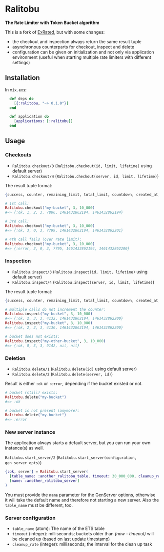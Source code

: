 # Ralitobu

**The Rate Limiter with Token Bucket algorithm**

This is a fork of [ExRated](https://github.com/grempe/ex_rated), but with some changes:

- the checkout and inspection always return the same result tuple
- asynchronous counterparts for checkout, inspect and delete
- configuration can be given on initialization and not only via application environment
  (useful when starting multiple rate limiters with different settings)

## Installation

In `mix.exs`:

```elixir
  def deps do
    [{:ralitobu, "~> 0.1.0"}]
  end
```

```elixir
  def application do
    [applications: [:ralitobu]]
  end
```

## Usage

### Checkouts

- `Ralitobu.checkout/3` (`Ralitobu.checkout(id, limit, lifetime)` using default server)
- `Ralitobu.checkout/4` (`Ralitobu.checkout(server, id, limit, lifetime)`)

The result tuple format:

```elixir
{success, counter, remaining_limit, total_limit, countdown, created_at, updated_at}
```

```elixir
# 1st call:
Ralitobu.checkout("my-bucket", 3, 10_000)
#=> {:ok, 1, 2, 3, 7806, 1461432862194, 1461432862194}

# 3rd call:
Ralitobu.checkout("my-bucket", 3, 10_000)
#=> {:ok, 3, 0, 3, 7799, 1461432862194, 1461432862201}

# 4th call fails (over rate limit):
Ralitobu.checkout("my-bucket", 3, 10_000)
#=> {:error, 3, 0, 3, 7795, 1461432862194, 1461432862200}
```

### Inspection

- `Ralitobu.inspect/3` (`Ralitobu.inspect(id, limit, lifetime)` using default server)
- `Ralitobu.inspect/4` (`Ralitobu.inspect(server, id, limit, lifetime)`)

The result tuple format:

```elixir
{success, counter, remaining_limit, total_limit, countdown, created_at, updated_at}
```

```elixir
# multiple calls do not increment the counter:
Ralitobu.inspect("my-bucket", 3, 10_000)
#=> {:ok, 2, 3, 3, 4132, 1461432862194, 1461432862200}
Ralitobu.inspect("my-bucket", 3, 10_000)
#=> {:ok, 2, 3, 3, 4130, 1461432862194, 1461432862200}

# bucket does not exists:
Ralitobu.inspect("my-other-bucket", 3, 10_000)
#=> {:ok, 0, 3, 3, 9142, nil, nil}
```

### Deletion

- `Ralitobu.delete/1` (`Ralitobu.delete(id)` using default server)
- `Ralitobu.delete/2` (`Ralitobu.delete(server, id)`)

Result is either `:ok` or `:error`, depending if the bucket existed or not.

```elixir
# bucket (still) exists:
Ralitobu.delete("my-bucket")
#=> :ok

# bucket is not present (anymore):
Ralitobu.delete("my-bucket")
#=> :error
```

### New server instance

The application always starts a default server,
but you can run your own instance(s) as well.

`Ralitobu.start_server/2` (`Ralitobu.start_server(configuration, gen_server_opts)`)

```elixir
{:ok, server} = Ralitobu.start_server(
  [table_name: :another_ralitobu_table, timeout: 30_000_000, cleanup_rate: 15_000],
  [name: :another_ralitobu_server]
)
```

You must provide the `name` parameter for the GenServer options,
otherwise it will take the default name and therefore not starting a new server.
Also the `table_name` must be different, too.

### Server configuration

- `table_name` (atom):
  The name of the ETS table
- `timeout` (integer):
  milliseconds; buckets older than _(now - timeout)_ will be cleaned up (based on last update timestamp)
- `cleanup_rate` (integer):
  milliseconds; the interval for the clean up task
